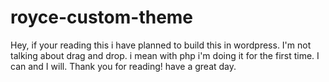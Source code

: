 # royce-custom-theme
Hey, if your reading this i have planned to build this in wordpress. I'm not talking about drag and drop. i mean with php i'm doing it for the first time. I can and I will. Thank you for reading! have a great day.

